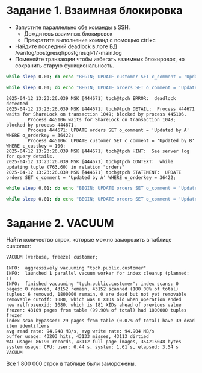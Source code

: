 # Задание 1. Взаимная блокировка

* Запустите параллельно обе команды в SSH.
  * Дождитесь взаимных блокировок
  * Прекратите выполнение команд с помощью ctrl+c
* Найдите последний deadlock в логе БД /var/log/postgresql/postgresql-17-main.log
* Поменяйте транзакции чтобы избегать взаимных блокировок, но сохранить старую функциональность.

```bash
while sleep 0.01; do echo "BEGIN; UPDATE customer SET c_comment = 'Updated by A' WHERE c_custkey = 100; UPDATE orders SET o_comment = 'Updated by A' WHERE o_orderkey = 36422; COMMIT;"; done | psql -U tpch

while sleep 0.01; do echo "BEGIN; UPDATE orders SET o_comment = 'Updated by B' WHERE o_orderkey = 36422; UPDATE customer SET c_comment = 'Updated by B' WHERE c_custkey = 100; COMMIT;"; done | psql -U tpch
```

```
2025-04-12 13:23:26.039 MSK [444671] tpch@tpch ERROR:  deadlock detected
2025-04-12 13:23:26.039 MSK [444671] tpch@tpch DETAIL:  Process 444671 waits for ShareLock on transaction 1049; blocked by process 445106.
        Process 445106 waits for ShareLock on transaction 1048; blocked by process 444671.
        Process 444671: UPDATE orders SET o_comment = 'Updated by A' WHERE o_orderkey = 36422;
        Process 445106: UPDATE customer SET c_comment = 'Updated by B' WHERE c_custkey = 100;
2025-04-12 13:23:26.039 MSK [444671] tpch@tpch HINT:  See server log for query details.
2025-04-12 13:23:26.039 MSK [444671] tpch@tpch CONTEXT:  while updating tuple (763,60) in relation "orders"
2025-04-12 13:23:26.039 MSK [444671] tpch@tpch STATEMENT:  UPDATE orders SET o_comment = 'Updated by A' WHERE o_orderkey = 36422;
```

```bash
while sleep 0.01; do echo "BEGIN; UPDATE orders SET o_comment = 'Updated by A' WHERE o_orderkey = 36422; UPDATE customer SET c_comment = 'Updated by A' WHERE c_custkey = 100; COMMIT;"; done | psql -U tpch

while sleep 0.01; do echo "BEGIN; UPDATE orders SET o_comment = 'Updated by B' WHERE o_orderkey = 36422; UPDATE customer SET c_comment = 'Updated by B' WHERE c_custkey = 100; COMMIT;"; done | psql -U tpch
```

# Задание 2. VACUUM

Найти количество строк, которые можно заморозить в таблице customer:

```sql
VACUUM (verbose, freeze) customer;
```

```
INFO:  aggressively vacuuming "tpch.public.customer"
INFO:  launched 1 parallel vacuum worker for index cleanup (planned: 1)
INFO:  finished vacuuming "tpch.public.customer": index scans: 0
pages: 0 removed, 43152 remain, 43152 scanned (100.00% of total)
tuples: 6 removed, 1800000 remain, 0 are dead but not yet removable
removable cutoff: 1080, which was 0 XIDs old when operation ended
new relfrozenxid: 1080, which is 181 XIDs ahead of previous value
frozen: 43109 pages from table (99.90% of total) had 1800000 tuples frozen
index scan bypassed: 29 pages from table (0.07% of total) have 39 dead item identifiers
avg read rate: 94.948 MB/s, avg write rate: 94.904 MB/s
buffer usage: 43203 hits, 43133 misses, 43113 dirtied
WAL usage: 86190 records, 43112 full page images, 354215048 bytes
system usage: CPU: user: 0.44 s, system: 1.61 s, elapsed: 3.54 s
VACUUM
```

Все 1 800 000 строк в таблице были заморожены.
